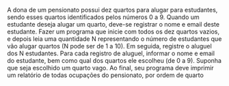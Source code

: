 A dona de um pensionato possui dez quartos para alugar para estudantes,
sendo esses quartos identificados pelos números 0 a 9.
Quando um estudante deseja alugar um quarto, deve-se registrar o nome
e email deste estudante.
Fazer um programa que inicie com todos os dez quartos vazios, e depois
leia uma quantidade N representando o número de estudantes que vão
alugar quartos (N pode ser de 1 a 10). Em seguida, registre o aluguel dos
N estudantes. Para cada registro de aluguel, informar o nome e email do
estudante, bem como qual dos quartos ele escolheu (de 0 a 9). Suponha
que seja escolhido um quarto vago. Ao final, seu programa deve imprimir
um relatório de todas ocupações do pensionato, por ordem de quarto
